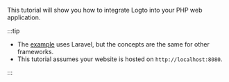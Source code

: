 This tutorial will show you how to integrate Logto into your PHP web application.

:::tip

- The [example](https://github.com/logto-io/php/blob/master/samples/index.php) uses Laravel, but the concepts are the same for other frameworks.
- This tutorial assumes your website is hosted on <code>http://localhost:8080</code>.

:::
